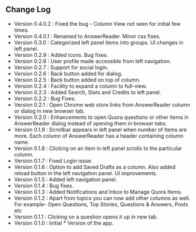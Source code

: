 ## Change Log

* Version 0.4.0.2 : Fixed the bug - Column View not seen for initial few times.
* Version 0.4.0.1 : Renamed to AnswerReader. Minor css fixes.
* Version 0.3.0 : Categorized left panel items into groups. UI changes in left panel.
* Version 0.2.9 : Added icons. Bug fixes.
* Version 0.2.8 : User profile made accessible from left navigation.
* Version 0.2.7 : Support for social login.
* Version 0.2.6 : Back button added for dialog.
* Version 0.2.5 : Back button added on top of column.
* Version 0.2.4 : Facility to expand a column to full-view.
* Version 0.2.3 : Added Search, Stats and Credits to left panel.
* Version 0.2.2 : Bug Fixes. 
* Version 0.2.1 : Open Chrome web store links from AnswerReader column or dialog in new browser tab.
* Version 0.2.0 : Enhancements to open Quora questions or other items in AnswerReader dialog instead of opening them in browser tabs.
* Version 0.1.9 : Scrollbar appears in left panel when number of items are more. Each column of AnswerReader has a header containing column name.
* Version 0.1.8 : Clicking on an item in left panel scrolls to the particular column.
* Version 0.1.7 : Fixed Login issue.
* Version 0.1.6 : Option to add Saved Drafts as a column. Also added reload button in the left navigation panel. UI improvements.
* Version 0.1.5 : Added left navigation panel.
* Version 0.1.4 : Bug fixes.
* Version 0.1.3 : Added Notifications and Inbox to Manage Quora Items.
* Version 0.1.2 : Apart from topics you can now add other columns as well. For example- Open Questions, Top Stories, Questions & Answers, Posts etc
* Version 0.1.1 : Clicking on a question opens it up in new tab.
* Version 0.1.0 : Initial * Version of the app.